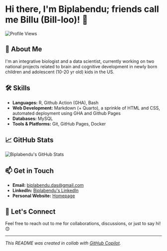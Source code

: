 # Hi there, I'm Biplabendu; friends call me Billu (Bill-loo)! 👋

![Profile Views](https://komarev.com/ghpvc/?username=biplabendu&color=blue)

## 🚀 About Me

I'm an integrative biologist and a data scientist, currently working on two national projects related to brain and cognitive development in 
newly born children and adolescent (10-20 yr old) kids in the US.


## 🛠️ Skills

- **Languages:** R, Github Action (GHA), Bash
- **Web Development:** Markdown (+ Quarto), a sprinkle of HTML and CSS, automated deployment using GHA and Github Pages
- **Databases:** MySQL
- **Tools & Platforms:** Git, GitHub Pages, Docker


## 📈 GitHub Stats

![Biplabendu's GitHub Stats](https://github-readme-stats.vercel.app/api?username=biplabendu&show_icons=true&theme=radical)

## 📫 Get in Touch

- **Email:** [biplabendu.das@gmail.com](mailto:youremail@example.com)
- **LinkedIn:** [Biplabendu's LinkedIn](https://linkedin.com/in/biplabendu)
- **Personal Website:** [Homepage](https://biplabendu.github.io/homepage)


## 💬 Let's Connect

Feel free to reach out to me for collaborations, discussions, or just to say hi! 😊

---

*This README was created in collab with [GitHub Copilot](https://github.com/github/copilot).*

